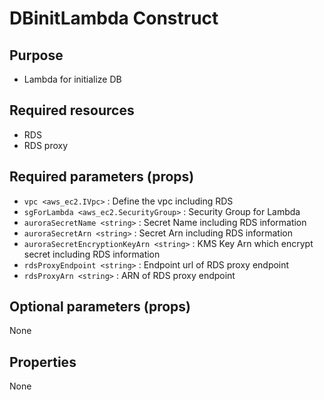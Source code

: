 # DBinitLambda Construct

## Purpose

- Lambda for initialize DB

## Required resources

- RDS
- RDS proxy


## Required parameters (props)

- `vpc <aws_ec2.IVpc>` : Define the vpc including RDS
- `sgForLambda <aws_ec2.SecurityGroup>` : Security Group for Lambda
- `auroraSecretName <string>` : Secret Name including RDS information
- `auroraSecretArn <string>` : Secret Arn including RDS information
- `auroraSecretEncryptionKeyArn <string>` : KMS Key Arn which encrypt secret including RDS information
- `rdsProxyEndpoint <string>` : Endpoint url of RDS proxy endpoint
- `rdsProxyArn <string>` : ARN of RDS proxy endpoint
     
## Optional parameters (props)
None
## Properties
None